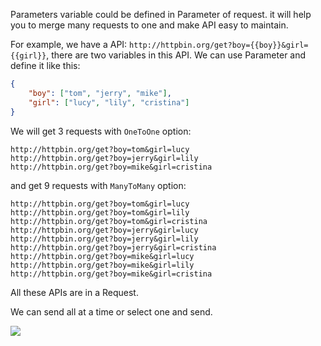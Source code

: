 Parameters variable could be defined in Parameter of request.
it will help you to merge many requests to one and make API easy to maintain. 

For example, we have a API: `http://httpbin.org/get?boy={{boy}}&girl={{girl}}`, there are two variables in this API.
We can use Parameter and define it like this:
```json
{
    "boy": ["tom", "jerry", "mike"],
    "girl": ["lucy", "lily", "cristina"]
}
```
We will get 3 requests with `OneToOne` option:
```
http://httpbin.org/get?boy=tom&girl=lucy
http://httpbin.org/get?boy=jerry&girl=lily
http://httpbin.org/get?boy=mike&girl=cristina
```
and get 9 requests with `ManyToMany` option:
```
http://httpbin.org/get?boy=tom&girl=lucy
http://httpbin.org/get?boy=tom&girl=lily
http://httpbin.org/get?boy=tom&girl=cristina
http://httpbin.org/get?boy=jerry&girl=lucy
http://httpbin.org/get?boy=jerry&girl=lily
http://httpbin.org/get?boy=jerry&girl=cristina
http://httpbin.org/get?boy=mike&girl=lucy
http://httpbin.org/get?boy=mike&girl=lily
http://httpbin.org/get?boy=mike&girl=cristina
```
All these APIs are in a Request.

We can send all at a time or select one and send.

![](https://raw.githubusercontent.com/brookshi/images/master/Hitchhiker/parameters.gif)